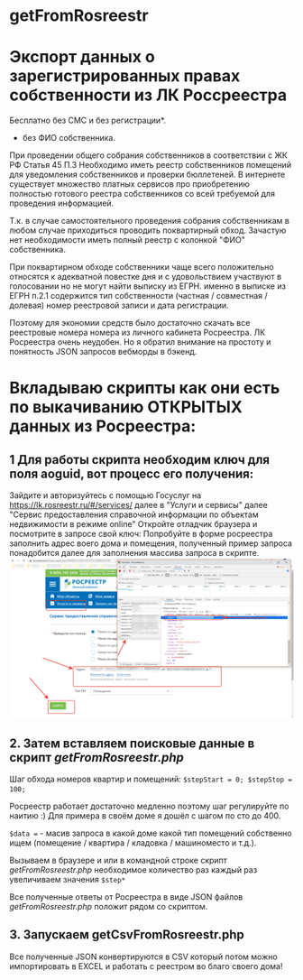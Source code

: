 # getFromRosreestr
# Экспорт данных о зарегистрированных правах собственности из ЛК Россреестра

Бесплатно без СМС и без регистрации*.

* без ФИО собственника.

При проведении общего собрания собственников в соответствии с ЖК РФ Статья 45 П.3
Необходимо иметь реестр собственников помещений для уведомления собственников и проверки бюллетеней.
В интернете существует множество платных сервисов про приобретению полностью готового реестра собственников со всей требуемой для проведения информацией.

Т.к. в случае самостоятельного проведения собрания собственникам в любом случае приходиться проводить поквартирный обход.
Зачастую нет необходимости иметь полный реестр с колонкой "ФИО" собственника.

При поквартирном обходе собственники чаще всего положительно относятся к адекватной повестке дня и с удовольствием участвуют в голосовании но не могут найти выписку из ЕГРН.
именно в выписке из ЕГРН п.2.1 содержится тип собственности (частная / совместная /долевая) номер реестровой записи и дата регистрации.

Поэтому для экономии средств было достаточно скачать все реестровые номера номера из личного кабинета Росреестра.
ЛК Росреестра очень неудобен.
Но я обратил внимание на простоту и понятность JSON запросов вебморды в бэкенд.

# Вкладываю скрипты как они есть по выкачиванию ОТКРЫТЫХ данных из Росреестра:
## 1 Для работы скрипта необходим ключ для поля aoguid, вот процесс его получения:
Зайдите и авторизуйтесь с помощью Госуслуг на
https://lk.rosreestr.ru/#/services/
далее в "Услуги и сервисы"
далее "Сервис предоставления справочной информации по объектам недвижимости в режиме online"
Откройте отладчик браузера и посмотрите в запросе свой ключ:
Попробуйте в форме росреестра заполнить адрес воего дома и помещения, полученный пример запроса понадобится далее для заполнения массива запроса в скрипте.
![alt как получить aoguid](img/aoguid.png)

## 2. Затем вставляем поисковые данные в скрипт *getFromRosreestr.php*
Шаг обхода номеров квартир и помещений:
``$stepStart = 0;
$stepStop = 100;``

Росреестр работает достаточно медленно поэтому шаг регулируйте по наитию :) 
Для примера в своём доме я дошёл с шагом по сто до 400.

`$data =` - масив запроса в какой доме какой тип помещений собственно ищем (помещение / квартира / кладовка / машиноместо и т.д.). 

Вызываем в браузере и или в командной строке скрипт *getFromRosreestr.php* необходимое количество раз 
 каждый  раз увеличиваем значения ``$step* ``
 
Все полученные ответы от Росреестра в виде JSON файлов *getFromRosreestr.php* положит рядом со скриптом.
 
 
## 3. Запускаем getCsvFromRosreestr.php 
Все полученные JSON конвертируются в CSV который потом можно импортировать в EXCEL и работать с реестром во благо своего дома!

